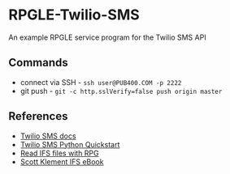 # RPGLE-Twilio-SMS
An example RPGLE service program for the Twilio SMS API


## Commands
* connect via SSH - ```ssh user@PUB400.COM -p 2222```
* git push - ```git -c http.sslVerify=false push origin master```


## References
* [Twilio SMS docs](https://www.twilio.com/docs/sms)
* [Twilio SMS Python Quickstart](https://www.twilio.com/docs/sms/quickstart/python)
* [Read IFS files with RPG](https://www.rpgpgm.com/2016/01/read-ifs-file-using-rpg.html)
* [Scott Klement IFS eBook](https://www.scottklement.com/rpg/ifs_ebook/ifs_ebook.html)